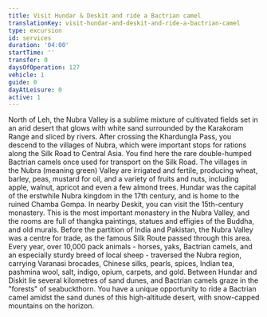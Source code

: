 ```yaml
---
title: Visit Hundar & Deskit and ride a Bactrian camel
translationKey: visit-hundar-and-deskit-and-ride-a-bactrian-camel
type: excursion
id: services
duration: '04:00'
startTime: ''
transfer: 0
daysOfOperation: 127
vehicle: 1
guide: 0
dayAtLeisure: 0
active: 1
---
```

North of Leh, the Nubra Valley is a sublime mixture of cultivated fields set in an arid desert that glows with white sand surrounded by the Karakoram Range and sliced by rivers. After crossing the Khardungla Pass, you descend to the villages of Nubra, which were important stops for rations along the Silk Road to Central Asia. You find here the rare double-humped Bactrian camels once used for transport on the Silk Road.    The villages in the Nubra (meaning green) Valley are irrigated and fertile, producing wheat, barley, peas, mustard for oil, and a variety of fruits and nuts, including apple, walnut, apricot and even a few almond trees.     Hundar was the capital of the erstwhile Nubra kingdom in the 17th century, and is home to the ruined Chamba Gompa. In nearby Deskit, you can visit the 15th-century monastery. This is the most important monastery in the Nubra Valley, and the rooms are full of thangka paintings, statues and effigies of the Buddha, and old murals.     Before the partition of India and Pakistan, the Nubra Valley was a centre for trade, as the famous Silk Route passed through this area. Every year, over 10,000 pack animals - horses, yaks, Bactrian camels, and an especially sturdy breed of local sheep - traversed the Nubra region, carrying Varanasi brocades, Chinese silks, pearls, spices, Indian tea, pashmina wool, salt, indigo, opium, carpets, and gold.     Between Hundar and Diskit lie several kilometres of sand dunes, and Bactrian camels graze in the "forests" of seabuckthorn. You have a unique opportunity to ride a Bactrian camel amidst the sand dunes of this high-altitude desert, with snow-capped mountains on the horizon.